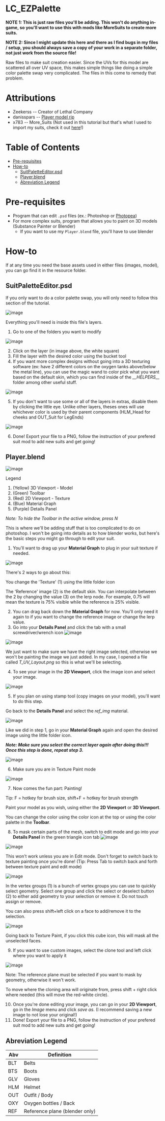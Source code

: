 # LC_EZPalette
**NOTE 1: This is just raw files you'll be adding. This won't do anything in-game, so you'll want to use this with mods like MoreSuits to create more suits.**

**NOTE 2: Since I might update this here and there as I find bugs in my files / setup, you should always save a copy of your work in a separate folder, not just work from the source file!**

Raw files to make suit creation easier. Since the UVs for this model are scattered all over UV space, this makes simple things like doing a simple color palette swap very complicated. The files in this come to remedy that problem.

# Attributions
- Zeekerss -- Creator of Lethal Company
- danisspars -- [Player model rip](https://sketchfab.com/3d-models/lethal-company-scavenger-model-game-rip-dbcd1bbe54e7485fb13d86b4b5cbaf6b)
- x783 -- More_Suits (Not used in this tutorial but that's what I used to import my suits, check it out [here](https://thunderstore.io/c/lethal-company/p/x753/More_Suits/)!)

# Table of Contents
- [Pre-requisites](#pre-requisites)
- [How-to](#how-to)
  - [SuitPaletteEditor.psd](#suitpaletteeditorpsd)
  - [Player.blend](#playerblend)
  - [Abreviation Legend](#abreviation-legend)

# Pre-requisites
- Program that can edit `.psd` files (ex.: Photoshop or [Photopea](https://www.photopea.com/))
- For more complex suits, program that allows you to paint on 3D models (Substance Painter or Blender)
  - If you want to use my `Player.blend` file, you'll have to use blender

# How-to
If at any time you need the base assets used in either files (images, model), you can go find it in the resource folder.

## SuitPaletteEditor.psd
If you only want to do a color palette swap, you will only need to follow this section of the tutorial.

![image](https://github.com/RavingDead/LC_EZPalette/assets/154840527/b0cf4626-9b25-4a7d-9ec8-667900ba9706)

Everything you'll need is inside this file's layers.

1. Go to one of the folders you want to modify

![image](https://github.com/RavingDead/LC_EZPalette/assets/154840527/8f24c758-9d7d-44d9-a852-81870143b806)

2. Click on the layer (in image above, the white square)
3. Fill the layer with the desired color using the bucket tool
4. If you want more complex designs without going into a 3D texturing software (ex: have 2 different colors on the oxygen tanks above/below the metal line), you can use the magic wand to color pick what you want based on the default skin, which you can find inside of the *\_\_HELPERS\_\_* folder among other useful stuff. 

![image](https://github.com/RavingDead/LC_EZPalette/assets/154840527/805d1b1d-06a6-4f30-af79-4f5544a7cb6d)

5. If you don't want to use some or all of the layers in extras, disable them by clicking the little eye. Unlike other layers, theses ones will use whichever color is used by their parent components (HLM_Head for cheeks and OUT_Suit for LegEnds)

![image](https://github.com/RavingDead/LC_EZPalette/assets/154840527/74910e66-2bc0-4ee3-aa37-bfec0972eaf8)

6. Done! Export your file to a PNG, follow the instruction of your prefered suit mod to add new suits and get going!

## Player.blend
![image](https://github.com/RavingDead/LC_EZPalette/assets/154840527/bb327ae7-3b39-43c0-8aa8-c313fc353fc4)

Legend

1. (Yellow) 3D Viewport - Model
2. (Green) Toolbar
3. (Red) 2D Viewport - Texture
4. (Blue) Material Graph
5. (Purple) Details Panel

*Note: To hide the Toolbar in the active window, press N*

This is where we'll be adding stuff that is too complicated to do on photoshop. I won't be going into details as to how blender works, but here's the basic steps you might go through to edit your suit.

1. You'll want to drag up your **Material Graph** to plug in your suit texture if needed.

![image](https://github.com/RavingDead/LC_EZPalette/assets/154840527/5a28da56-af7f-434f-97f3-84b8b34f3b4a)

There's 2 ways to go about this:

You change the 'Texture' (1) using the little folder icon

The 'Reference' image (2) is the default skin. You can interpolate between the 2 by changing the value (3) on the lerp node. For example, 0.75 will mean the texture is 75% visible while the reference is 25% visible.

2. You can drag back down the **Material Graph** for now. You'll only need it again to if you want to change the reference image or change the lerp value.
3. Go into your **Details Panel** and click the tab with a small screwdriver/wrench icon ![image](https://github.com/RavingDead/LC_EZPalette/assets/154840527/93bf2b5c-70ea-4297-9d32-fc64dfd87c09)

![image](https://github.com/RavingDead/LC_EZPalette/assets/154840527/c5431e85-5960-4775-8afa-925494449b9d)

We just want to make sure we have the right image selected, otherwise we won't be painting the image we just added. In my case, I opened a file called *T_UV_Layout.png* so this is what we'll be selecting.

4. To see your image in the **2D Viewport**, click the image icon and select your image.

![image](https://github.com/RavingDead/LC_EZPalette/assets/154840527/31f2e129-5db5-4754-ae18-d1a716a8c14d)

5. If you plan on using stamp tool (copy images on your model), you'll want to do this step.

Go back to the **Details Panel** and select the *ref_img* material.

![image](https://github.com/RavingDead/LC_EZPalette/assets/154840527/d6643bcc-989c-4c02-b96d-de4584bc6285)

Like we did in step 1, go in your **Material Graph** again and open the desired image using the little folder icon.

***Note: Make sure you select the correct layer again after doing this!!! Once this step is done, repeat step 3.***

![image](https://github.com/RavingDead/LC_EZPalette/assets/154840527/4d4ed8fd-3e20-401d-804a-c0b5c7af843a)

6. Make sure you are in Texture Paint mode

![image](https://github.com/RavingDead/LC_EZPalette/assets/154840527/a156420c-37c3-45b0-95f5-02a1b078544e)

7. Now comes the fun part: Painting!

Tip: F = hotkey for brush size, shift+F = hotkey for brush strength

Paint your model as you wish, using either the **2D Viewport** or **3D Viewport**.

You can change the color using the color icon at the top or using the color palette in the **Toolbar**.

8. To mask certain parts of the mesh, switch to edit mode and go into your **Details Panel** in the green triangle icon tab ![image](https://github.com/RavingDead/LC_EZPalette/assets/154840527/6c6b1c80-3446-4a66-bdd6-699f10587b92)

![image](https://github.com/RavingDead/LC_EZPalette/assets/154840527/6dbceb23-11ae-43e4-ad52-f58be548382f)

This won't work unless you are in Edit mode. Don't forget to switch back to texture painting once you're done! (Tip: Press Tab to switch back and forth between texture paint and edit mode)

![image](https://github.com/RavingDead/LC_EZPalette/assets/154840527/bd1c7946-be88-4eb4-bcea-6859c671c005)

In the vertex groups (1) is a bunch of vertex groups you can use to quickly select geometry. Select one group and click the select or deselect button (2) to either add geometry to your selection or remove it. Do not touch assign or remove.

You can also press shift+left click on a face to add/remove it to the selection.

![image](https://github.com/RavingDead/LC_EZPalette/assets/154840527/ae040868-2fa3-42e3-9e7f-456be3e9b59a)

Going back to Texture Paint, if you click this cube icon, this will mask all the unselected faces.

9. If you want to use custom images, select the clone tool and left click where you want to apply it

![image](https://github.com/RavingDead/LC_EZPalette/assets/154840527/dc1a40fc-7e7d-4af8-b778-4c882699495c)

Note: The reference plane must be selected if you want to mask by geometry, otherwise it won't work.

To move where the cloning area will originate from, press shift + right click where needed (this will move the red-white circle).

10. Once you're done editing your image, you can go in your **2D Viewport**, go in the *Image* menu and click *save as*. (I recommend saving a new image to not lose your original!)
11. Done! Export your file to a PNG, follow the instruction of your prefered suit mod to add new suits and get going!

## Abreviation Legend
| **Abv** | **Definition**                 |
|---------|--------------------------------|
| BLT     | Belts                          |
| BTS     | Boots                          |
| GLV     | Gloves                         |
| HLM     | Helmet                         |
| OUT     | Outfit / Body                  |
| OXY     | Oxygen bottles / Back          |
| REF     | Reference plane (blender only) |
